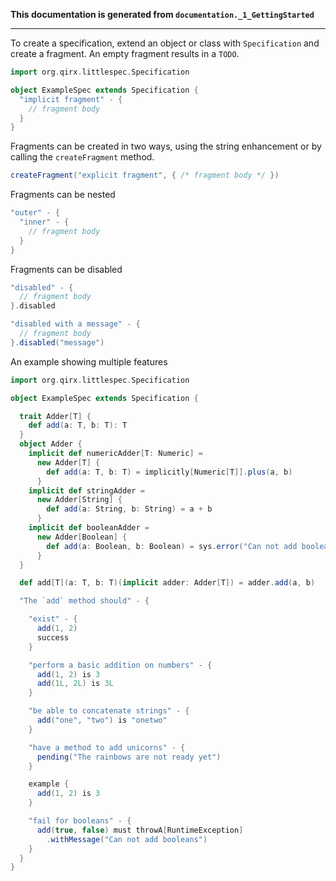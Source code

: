 **This documentation is generated from `documentation._1_GettingStarted`**

---
To create a specification, extend an object or class with `Specification`
and create a fragment. An empty fragment results in a `TODO`.
```scala
import org.qirx.littlespec.Specification

object ExampleSpec extends Specification {
  "implicit fragment" - {
    // fragment body
  }
}
```
Fragments can be created in two ways, using the string enhancement or
by calling the `createFragment` method.
```scala
createFragment("explicit fragment", { /* fragment body */ })
```
Fragments can be nested
```scala
"outer" - {
  "inner" - {
    // fragment body
  }
}
```
Fragments can be disabled
```scala
"disabled" - {
  // fragment body
}.disabled

"disabled with a message" - {
  // fragment body
}.disabled("message")
```
An example showing multiple features
```scala
import org.qirx.littlespec.Specification

object ExampleSpec extends Specification {

  trait Adder[T] {
    def add(a: T, b: T): T
  }
  object Adder {
    implicit def numericAdder[T: Numeric] =
      new Adder[T] {
        def add(a: T, b: T) = implicitly[Numeric[T]].plus(a, b)
      }
    implicit def stringAdder =
      new Adder[String] {
        def add(a: String, b: String) = a + b
      }
    implicit def booleanAdder =
      new Adder[Boolean] {
        def add(a: Boolean, b: Boolean) = sys.error("Can not add booleans")
      }
  }

  def add[T](a: T, b: T)(implicit adder: Adder[T]) = adder.add(a, b)

  "The `add` method should" - {

    "exist" - {
      add(1, 2)
      success
    }

    "perform a basic addition on numbers" - {
      add(1, 2) is 3
      add(1L, 2L) is 3L
    }

    "be able to concatenate strings" - {
      add("one", "two") is "onetwo"
    }

    "have a method to add unicorns" - {
      pending("The rainbows are not ready yet")
    }

    example {
      add(1, 2) is 3
    }

    "fail for booleans" - {
      add(true, false) must throwA[RuntimeException]
        .withMessage("Can not add booleans")
    }
  }
}
```
